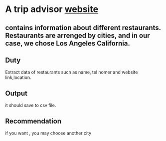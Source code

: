 # A trip advisor [website](https://www.tripadvisor.com/Restaurants-g32655-Los_Angeles_California.html) 
## contains information about different restaurants. Restaurants are arrenged by cities, and in our case, we chose Los Angeles California.

## Duty
Extract data of restaurants such as name, tel nomer and website link,location.
## Output
it should save to csv file.

## Recommendation
if you want , you may choose another city